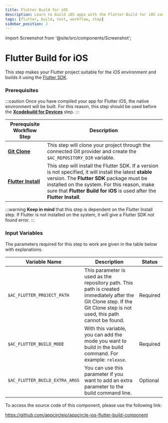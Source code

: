```yaml
---
title: Flutter Build for iOS
description: Learn to build iOS apps with the Flutter Build for iOS component. Ensure Flutter Install and Git Clone steps are completed first.
tags: [flutter, build, test, workflow, step]
sidebar_position: 2
---
```


import Screenshot from '@site/src/components/Screenshot';

# Flutter Build for iOS

This step makes your Flutter project suitable for the iOS environment and builds it using the [Flutter SDK](https://github.com/flutter/flutter).

### Prerequisites

:::caution
Once you have compiled your app for Flutter iOS, the native environment will be built. For this reason, this step should be used before the [**Xcodebuild for Devices**](https://docs.appcircle.io/workflows/ios-specific-workflow-steps#xcodebuild-for-devices-archive--export) step.
:::

| Prerequisite Workflow Step                      | Description                                     |
|-------------------------------------------------|-------------------------------------------------|
| [**Git Clone**](https://docs.appcircle.io/workflows/common-workflow-steps/#git-clone) | This step will clone your project through the connected Git provider and create the `$AC_REPOSITORY_DIR` variable. |
| [**Flutter Install**](https://docs.appcircle.io/workflows/flutter-specific-workflow-steps#flutter-install) | This step will install the Flutter SDK. If a version is not specified, it will install the latest **stable** version. The **Flutter SDK** package must be installed on the system. For this reason, make sure that **Flutter Build for iOS** is used after the **Flutter Install**. |

<Screenshot url='https://cdn.appcircle.io/docs/assets/BE2854-flutterOrder1.png' />

:::warning
**Keep in mind** that this step is dependent on the Flutter Install step. If Flutter is not installed on the system, it will give a Flutter SDK not found error.
:::

### Input Variables

The parameters required for this step to work are given in the table below with explanations.

<Screenshot url='https://cdn.appcircle.io/docs/assets/BE2854-flutterInput.png' />

| Variable Name                 | Description                                    | Status 			|
|-------------------------------|------------------------------------------------|------------------|
| `$AC_FLUTTER_PROJECT_PATH`    | This parameter is used as the repository path. This path is created immediately after the Git Clone step. If the Git Clone step is not used, this path cannot be found. | Required|
| `$AC_FLUTTER_BUILD_MODE`      | With this variable, you can add the mode you want to build in the build command. For example: `release`. | Required |
| `$AC_FLUTTER_BUILD_EXTRA_ARGS`| You can use this parameter if you want to add an extra parameter to the build command line. | Optional |

To access the source code of this component, please use the following link:

https://github.com/appcircleio/appcircle-ios-flutter-build-component
